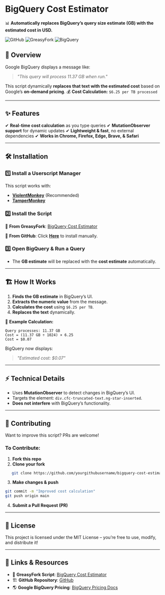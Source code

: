 # **BigQuery Cost Estimator**

📊 **Automatically replaces BigQuery’s query size estimate (GB) with the estimated cost in USD.**

![GitHub](https://img.shields.io/github/license/dannberg/bigquery-cost-estimator?cacheSeconds=60)
![GreasyFork](https://img.shields.io/badge/GreasyFork-Script-orange)
![BigQuery](https://img.shields.io/badge/Google-Cloud-blue)

## 🚀 **Overview**
Google BigQuery displays a message like:
> _"This query will process 11.37 GB when run."_

This script dynamically **replaces that text with the estimated cost** based on Google’s **on-demand pricing**.
💰 **Cost Calculation:** `$6.25 per TB processed`

---

## ✨ **Features**
✔ **Real-time cost calculation** as you type queries
✔ **MutationObserver support** for dynamic updates
✔ **Lightweight & fast**, no external dependencies
✔ **Works in Chrome, Firefox, Edge, Brave, & Safari**

---

## 🛠 **Installation**

### **1️⃣ Install a Userscript Manager**
This script works with:
- [**ViolentMonkey**](https://violentmonkey.github.io/get-it/) (Recommended)
- [**TamperMonkey**](https://www.tampermonkey.net/)

### **2️⃣ Install the Script**
🔹 **From GreasyFork**: [BigQuery Cost Estimator](https://greasyfork.org/en/scripts/your-script-id)

🔹 **From GitHub**:
Click **[Here](https://github.com/yourgithubusername/bigquery-cost-estimator/raw/main/bigquery-cost-estimator.user.js)** to install manually.

### **3️⃣ Open BigQuery & Run a Query**
- The **GB estimate** will be replaced with the **cost estimate** automatically.

---

## 🏗 **How It Works**
1. **Finds the GB estimate** in BigQuery’s UI.
2. **Extracts the numeric value** from the message.
3. **Calculates the cost** using `$6.25 per TB`.
4. **Replaces the text** dynamically.

📌 **Example Calculation:**
```
Query processes: 11.37 GB
Cost = (11.37 GB ÷ 1024) × 6.25
Cost = $0.07
```
BigQuery now displays:
> _"Estimated cost: $0.07"_

---

## ⚡ **Technical Details**
- Uses **MutationObserver** to detect changes in BigQuery’s UI.
- Targets the element: `div.cfc-truncated-text.ng-star-inserted`.
- **Does not interfere** with BigQuery’s functionality.

---

## 🚀 **Contributing**
Want to improve this script? PRs are welcome!

### **To Contribute:**
1. **Fork this repo**
2. **Clone your fork**
```sh
   git clone https://github.com/yourgithubusername/bigquery-cost-estimator.git
```
3. **Make changes & push**
```sh
git commit -m "Improved cost calculation"
git push origin main
```
4. **Submit a Pull Request (PR)**

---
## 📝 License

This project is licensed under the MIT License – you’re free to use, modify, and distribute it!

---
## 🔗 Links & Resources
- 📜 **GreasyFork Script**: [BigQuery Cost Estimator](#)
- 🏗 **GitHub Repository**: [GitHub](#)
- 🌎 **Google BigQuery Pricing**: [BigQuery Pricing Docs](https://cloud.google.com/bigquery/pricing)
